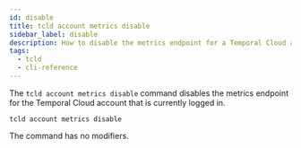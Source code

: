 ```yaml
---
id: disable
title: tcld account metrics disable
sidebar_label: disable
description: How to disable the metrics endpoint for a Temporal Cloud account using tcld.
tags:
  - tcld
  - cli-reference
---
```


The `tcld account metrics disable` command disables the metrics endpoint for the Temporal Cloud account that is currently logged in.

`tcld account metrics disable`

The command has no modifiers.
